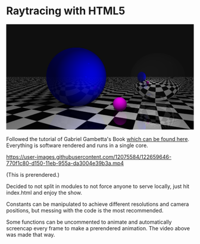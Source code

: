 # Raytracing with HTML5

![Example](screencap.png)

Followed the tutorial of Gabriel Gambetta's Book [which can be found here](https://www.gabrielgambetta.com/computer-graphics-from-scratch/). Everything is software rendered and runs in a single core.

https://user-images.githubusercontent.com/12075584/122659646-770f1c80-d150-11eb-955a-da3004e39b3a.mp4

(This is prerendered.)

Decided to not split in modules to not force anyone to serve locally, just hit index.html and enjoy the show.

Constants can be manipulated to achieve different resolutions and camera positions, but messing with the code is the most recommended.

Some functions can be uncommented to animate and automatically screencap every frame to make a prerendered animation. The video above was made that way.






